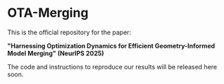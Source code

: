 # OTA-Merging

This is the official repository for the paper:

**"Harnessing Optimization Dynamics for Efficient Geometry-Informed Model Merging" (NeurIPS 2025)**

The code and instructions to reproduce our results will be released here soon.
